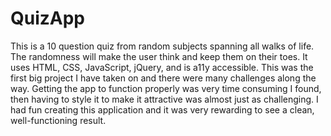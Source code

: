 # QuizApp
This is a 10 question quiz from random subjects spanning all walks of life. The randomness will make the user think and keep them on their toes. It uses HTML, CSS, JavaScript, jQuery, and is a11y accessible.  This was the first big project I have taken on and there were many challenges along the way.  Getting the app to function properly was very time consuming I found, then having to style it to make it attractive was almost just as challenging.  I had fun creating this application and it was very rewarding to see a clean, well-functioning result.
